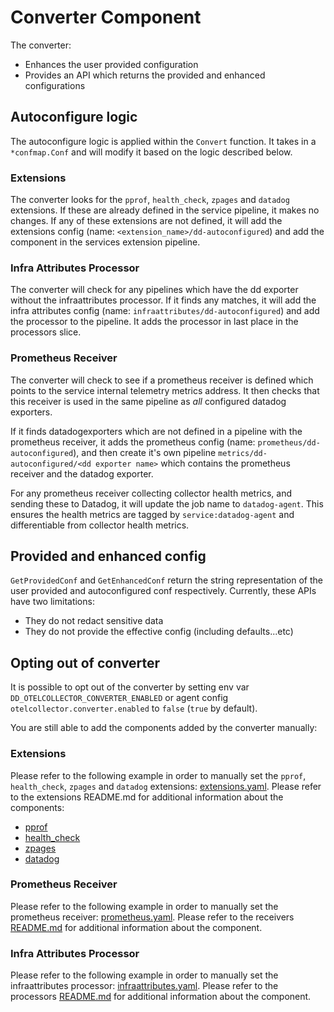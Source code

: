 # Converter Component

The converter:
- Enhances the user provided configuration
- Provides an API which returns the provided and enhanced configurations

## Autoconfigure logic

The autoconfigure logic is applied within the `Convert` function. It takes in a `*confmap.Conf` and will modify it based on the logic described below.

### Extensions

The converter looks for the `pprof`, `health_check`, `zpages` and `datadog` extensions. If these are already defined in the service pipeline, it makes no changes. If any of these extensions are not defined, it will add the extensions config (name: `<extension_name>/dd-autoconfigured`) and add the component in the services extension pipeline.  

### Infra Attributes Processor

The converter will check for any pipelines which have the dd exporter without the infraattributes processor. If it finds any matches, it will add the infra attributes config (name: `infraattributes/dd-autoconfigured`) and add the processor to the pipeline. It adds the processor in last place in the processors slice.

### Prometheus Receiver

The converter will check to see if a prometheus receiver is defined which points to the service internal telemetry metrics address. It then checks that this receiver is used in the same pipeline as *all* configured datadog exporters. 

If it finds datadogexporters which are not defined in a pipeline with the prometheus receiver, it adds the prometheus config (name: `prometheus/dd-autoconfigured`), and then create it's own pipeline `metrics/dd-autoconfigured/<dd exporter name>` which contains the prometheus receiver and the datadog exporter.

For any prometheus receiver collecting collector health metrics, and sending these to Datadog, it will update the job name to `datadog-agent`. This ensures the health metrics are tagged by `service:datadog-agent` and differentiable from collector health metrics.

## Provided and enhanced config

`GetProvidedConf` and `GetEnhancedConf` return the string representation of the user provided and autoconfigured conf respectively. Currently, these APIs have two limitations:
- They do not redact sensitive data
- They do not provide the effective config (including defaults...etc)

## Opting out of converter

It is possible to opt out of the converter by setting env var `DD_OTELCOLLECTOR_CONVERTER_ENABLED` or agent config `otelcollector.converter.enabled` to `false` (`true` by default). 

You are still able to add the components added by the converter manually:

### Extensions

Please refer to the following example in order to manually set the `pprof`, `health_check`, `zpages` and `datadog` extensions: [extensions.yaml](examples/extensions.yaml). Please refer to the extensions README.md for additional information about the components:
- [pprof](https://github.com/open-telemetry/opentelemetry-collector-contrib/blob/main/extension/pprofextension/README.md)
- [health_check](https://github.com/open-telemetry/opentelemetry-collector-contrib/tree/main/extension/healthcheckextension/README.md)
- [zpages](https://github.com/open-telemetry/opentelemetry-collector/blob/main/extension/zpagesextension/README.md)
- [datadog](../extension/README.md)

### Prometheus Receiver

Please refer to the following example in order to manually set the prometheus receiver: [prometheus.yaml](examples/prometheus.yaml). Please refer to the receivers [README.md](https://github.com/open-telemetry/opentelemetry-collector-contrib/tree/main/receiver/prometheusreceiver) for additional information about the component.

### Infra Attributes Processor

Please refer to the following example in order to manually set the infraattributes processor: [infraattributes.yaml](examples/infraattributes.yaml). Please refer to the processors [README.md](../otlp/components/processor/infraattributesprocessor/README.md) for additional information about the component.
